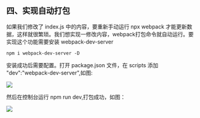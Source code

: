 ## 四、实现自动打包

如果我们修改了 index.js 中的内容，要重新手动运行 npx webpack 才能更新数据，这样就很繁琐。我们想实现一修改内容，webpack打包命令就自动运行。要实现这个功能需要安装 webpack-dev-server

	npm i webpack-dev-server -D

安装成功后需要配置。打开 package.json 文件，在 scripts 添加 "dev":"webpack-dev-server",如图:

![](https://i.imgur.com/HkY0sPq.png)

然后在控制台运行 npm run dev,打包成功，如图：

![](https://i.imgur.com/I9SY0NN.png)